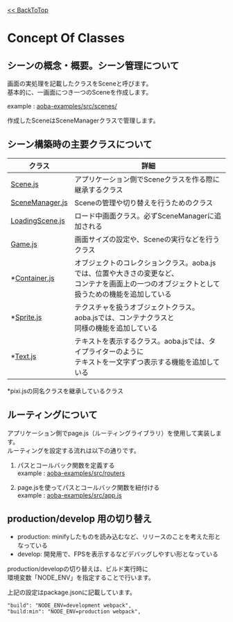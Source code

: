 [<< BackToTop](README.md)

# Concept Of Classes

## シーンの概念・概要。シーン管理について

画面の実処理を記載したクラスをSceneと呼びます。  
基本的に、一画面につき一つのSceneを作成します。

example : [aoba-examples/src/scenes/](https://github.com/drecom/aoba-examples/tree/master/src/scenes)

作成したSceneはSceneManagerクラスで管理します。

## シーン構築時の主要クラスについて
|クラス            |詳細                                              |
|---              |---                                               |
|[Scene.js](https://github.com/drecom/aoba.js/blob/master/src/core/Scene.js)         |アプリケーション側でSceneクラスを作る際に継承するクラス  |
|[SceneManager.js](https://github.com/drecom/aoba.js/blob/master/src/core/SceneManager.js)  |Sceneの管理や切り替えを行うためのクラス                |
|[LoadingScene.js](https://github.com/drecom/aoba.js/blob/master/src/core/LoadingScene.js)  |ロード中画面クラス。必ずSceneManagerに追加される       |
|[Game.js](https://github.com/drecom/aoba.js/blob/master/src/core/Game.js)          |画面サイズの設定や、Sceneの実行などを行うクラス         |
|*[Container.js](https://github.com/drecom/aoba.js/blob/master/src/pixi/core/display/Container.js)    |オブジェクトのコレクションクラス。aoba.jsでは、位置や大きさの変更など、<br>コンテナを画面上の一つのオブジェクトとして扱うための機能を追加している    |
|*[Sprite.js](https://github.com/drecom/aoba.js/blob/master/src/pixi/core/sprites/Sprite.js)       |テクスチャを扱うオブジェクトクラス。aoba.jsでは、コンテナクラスと<br>同様の機能を追加している|
|*[Text.js](https://github.com/drecom/aoba.js/blob/master/src/pixi/core/text/Text.js)         |テキストを表示するクラス。aoba.jsでは、タイプライターのように<br>テキストを一文字ずつ表示する機能を追加している        |
*pixi.jsの同名クラスを継承しているクラス

## ルーティングについて
アプリケーション側でpage.js（ルーティングライブラリ）を使用して実装します。  
ルーティングを設定する流れは以下の通りです。
   
1. パスとコールバック関数を定義する  
example : [aoba-examples/src/routers](https://github.com/drecom/aoba-examples/tree/master/src/routers)

2. page.jsを使ってパスとコールバック関数を紐付ける  
example : [aoba-examples/src/app.js](https://github.com/drecom/aoba-examples/blob/master/src/app.js)  

## production/develop 用の切り替え

+ production: minifyしたものを読み込むなど、リリースのことを考えた形となっている
+ develop: 開発用で、FPSを表示するなどデバッグしやすい形となっている

production/developの切り替えは、ビルド実行時に  
環境変数「NODE_ENV」を指定することで行います。

上記の設定はpackage.jsonに記載しています。

    "build": "NODE_ENV=development webpack",
    "build:min": "NODE_ENV=production webpack",
